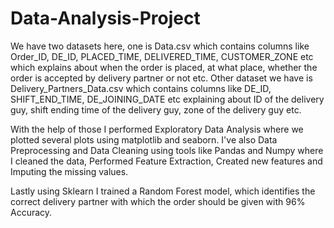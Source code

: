 # Data-Analysis-Project
We have two datasets here, one is Data.csv which contains columns like Order_ID, DE_ID, PLACED_TIME, DELIVERED_TIME, CUSTOMER_ZONE etc which explains about when the order is placed, at what place, whether the order is accepted by delivery partner or not etc.
Other dataset we have is Delivery_Partners_Data.csv which contains columns like DE_ID, SHIFT_END_TIME, DE_JOINING_DATE etc explaining about ID of the delivery guy, shift ending time of the delivery guy, zone of the delivery guy etc.

With the help of those I performed Exploratory Data Analysis where we plotted several plots using matplotlib and seaborn. I've also Data Preprocessing and Data Cleaning using tools like Pandas and Numpy where I cleaned the data, Performed Feature Extraction, Created new features and Imputing the missing values.

Lastly using Sklearn I trained a Random Forest model, which identifies the correct delivery partner with which the order should be given with 96% Accuracy.
